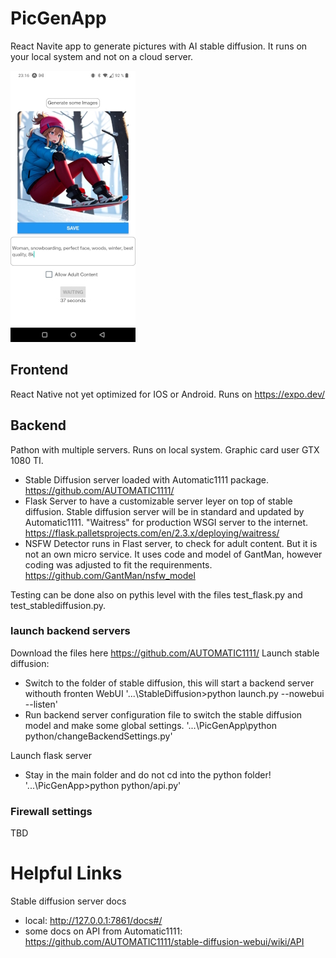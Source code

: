 # PicGenApp

React Navite app to generate pictures with AI stable diffusion.
It runs on your local system and not on a cloud server.

![Alt text](/assets/AppExampleSmall.jpg "App Screenshot")

## Frontend
React Native not yet optimized for IOS or Android.
Runs on https://expo.dev/

## Backend
Pathon with multiple servers. Runs on local system. Graphic card user GTX 1080 TI.
- Stable Diffusion server loaded with Automatic1111 package. https://github.com/AUTOMATIC1111/
- Flask Server to have a customizable server leyer on top of stable diffusion. Stable diffusion server will be in standard and updated by Automatic1111. "Waitress" for production WSGI server to the internet. https://flask.palletsprojects.com/en/2.3.x/deploying/waitress/
- NSFW Detector runs in Flast server, to check for adult content. But it is not an own micro service. It uses code and model of GantMan, however coding was adjusted to fit the requirenments. https://github.com/GantMan/nsfw_model

Testing can be done also on pythis level with the files test_flask.py and test_stablediffusion.py.

### launch backend servers
Download the files here https://github.com/AUTOMATIC1111/
Launch stable diffusion:
- Switch to the folder of stable diffusion, this will start a backend server withouth fronten WebUI '...\StableDiffusion>python launch.py --nowebui --listen'
- Run backend server configuration file to switch the stable diffusion model and make some global settings. '...\PicGenApp\python python/changeBackendSettings.py'

Launch flask server
- Stay in the main folder and do not cd into the python folder! '...\PicGenApp>python python/api.py'

### Firewall settings
TBD

# Helpful Links
Stable diffusion server docs
- local: http://127.0.0.1:7861/docs#/
- some docs on API from Automatic1111: https://github.com/AUTOMATIC1111/stable-diffusion-webui/wiki/API
